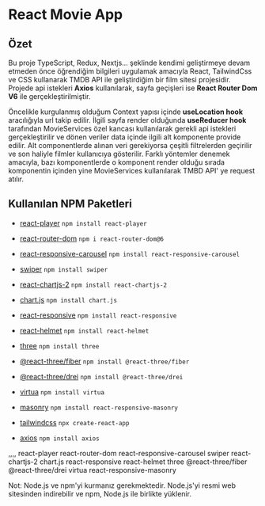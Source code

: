 # React Movie App

## Özet

Bu proje TypeScript, Redux, Nextjs... şeklinde kendimi geliştirmeye devam etmeden önce öğrendiğim bilgileri uygulamak amacıyla React, TailwindCss ve CSS kullanarak TMDB API ile geliştirdiğim bir film sitesi projesidir. Projede api istekleri **Axios** kullanılarak, sayfa geçişleri ise **React Router Dom V6** ile gerçekleştirilmiştir.

Öncelikle kurgulanmış olduğum Context yapısı içinde **useLocation hook** aracılığıyla url takip edilir. İlgili sayfa render olduğunda **useReducer hook** tarafından MovieServices özel kancası kullanılarak gerekli api istekleri gerçekleştirilir ve dönen veriler data içinde ilgili alt komponente provide edilir. Alt componentlerde alınan veri gerekiyorsa çeşitli filtrelerden geçirilir ve son haliyle filmler kullanıcıya gösterilir. Farklı yöntemler denemek amacıyla, bazı komponentlerde o komponent render olduğu sırada komponentin içinden yine MovieServices kullanılarak TMBD API' ye request atılır.

## Kullanılan NPM Paketleri

- [react-player](https://www.npmjs.com/package/react-player)
  `npm install react-player`

- [react-router-dom](https://www.npmjs.com/package/react-router-dom)
  `npm i react-router-dom@6`

- [react-responsive-carousel](https://www.npmjs.com/package/react-responsive-carousel)
  `npm install react-responsive-carousel`

- [swiper](https://www.npmjs.com/package/swiper)
  `npm install swiper`
- [react-chartjs-2](https://www.npmjs.com/package/react-chartjs-2)
  `npm install react-chartjs-2`
- [chart.js](https://www.npmjs.com/package/chart.js)
  `npm install chart.js`
- [react-responsive](https://www.npmjs.com/package/react-responsive)
  `npm install react-responsive`
- [react-helmet](https://www.npmjs.com/package/react-helmet)
  `npm install react-helmet`
- [three](https://www.npmjs.com/package/three)
  `npm install three`
- [@react-three/fiber](https://www.npmjs.com/package/@react-three/fiber)
  `npm install @react-three/fiber`
- [@react-three/drei](https://www.npmjs.com/package/@react-three/drei)
  `npm install @react-three/drei`
- [virtua](https://www.npmjs.com/package/virtua)
  `npm install virtua`

- [masonry](https://www.npmjs.com/package/react-responsive-masonry)
  `npm install react-responsive-masonry`

- [tailwindcss](https://tailwindcss.com/docs/guides/create-react-app)
  `npx create-react-app`

- [axios](https://www.npmjs.com/package/axios)
  `npm install axios`

,,,,
react-player
react-router-dom
react-responsive-carousel
swiper
react-chartjs-2
chart.js
react-responsive
react-helmet
three
@react-three/fiber
@react-three/drei
virtua
react-responsive-masonry

Not: Node.js ve npm'yi kurmanız gerekmektedir. Node.js'yi resmi web sitesinden indirebilir ve npm, Node.js ile birlikte yüklenir.
